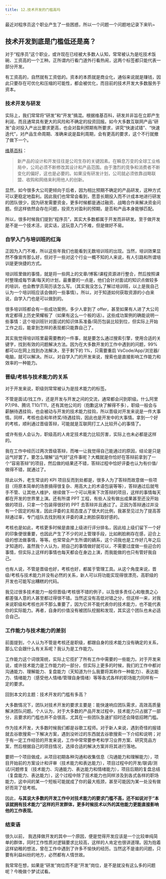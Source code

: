 ```yaml
---
title: 12.技术开发的门槛高吗
---
```


最近对程序员这个职业产生了一些困惑，所以一个问题一个问题地记录下来叭~

<!--more-->

## 技术开发到底是门槛低还是高？

对于“程序员”这个职业，或许现在已经被大多数人认知，常常被认为是吃技术饭碗、工资高的一个工种。正所谓内行看门道外行看热闹，这两个标签都只能代表一部分开发。

有工资高的，自然就有工资低的。资本的本质就是商业化，通俗来说就是赚钱，因此只要存在可优化和压缩的可能性，都会被优化，而目前的技术开发大多数服务于资本。

### 技术开发与研发

实际上，我们常常将“研发”和“开发”搞混。根据维基百科，研发并非旨在立即产生利润，而且通常具有更大的风险和不确定的投资回报。如今大多数互联网产品“研发”会对投入产出比要求更高，也会对盈利预期有所要求，讲究“快速试错”、“快速迭代”，对产品生命周期、准确来说是盈利周期，会有更高的要求，这个不行就撤了做下一个。

[维基百科](https://en.wikipedia.org/wiki/Research_and_development)：

> 新产品的设计和开发往往是公司生存的关键因素。在瞬息万变的全球工业格局中，公司必须不断修改其设计和产品范围。由于激烈的竞争和消费者不断变化的偏好，这也是必要的。如果没有研发计划，公司就必须依靠战略联盟、收购和网络来利用他人的创新。

显然，如今很多大公司更倾向于后者，因为相比预期不确定的产品研发，这种方式可以更稳定地盈利。因此我们也常常会看到，愿意长期投入而不计成本地进行研发的团队很少，因为研发需要资金，更多时候都是通过融资、战略合作来解决资金问题。但这样依然会存在问题，投资方对盈利的预期，是否和产品本身能够匹配。

所以，很多时候我们提到“程序员”，其实大多数都属于开发而非研发。至于做开发是不是一个技术活，说实话，这玩意入门不难，但是做好不易。

### 自学入门与培训班的红海

正因为入门不难，所以这些年我们也能看到无数培训班的出现。当然，培训效果显然不像宣传那么好，但对于一些对这个行业一概不知的人来说，有人引路和所谓培训是更快捷的方式。

培训班里做的事情，就是将一些网上的文章/博客/课程资源进行整合，然后按照课时整理成每节课/每天的计划，最重要的一点是，他们会针对面试的知识点做较多的培训，也会教学员简历该怎么写。（其实我没怎么了解过培训班，以上是我自己认为一个培训班应该会做的一些事情）。所以，对于知道如何获取资源的小白来说，自学入门也是可以做到的。

很多培训班都会有一些成功案例，多少人拿到了 offer，甚至如果有人进了大公司肯定都得上历史荣耀板了（如果有这么一个板的话）。这些成功案例的确能说明一些事情：这个培训班针对面试的知识体系准备/简历包装比较到位，但实际上开始工作之后，能拿到怎样的表现都只能靠自己了。

其实我觉得培训班里最需要教的一件事，就是要怎么通过搜索引擎，使用合适的关键字，找到有效的问题解决方法。因为在大多数开发的工作中遇到的问题，99% 都可以在网上找到办法解决，至于剩下的 1%，只需要重启 VsCode/App/浏览器/电脑，就可以解决。所以，对自学入门的开发来说，搜索也是直接影响工作能力和效率的一种能力。

### 晋级/考核与技术能力的关系

对于开发来说，职级则常常被认为是技术能力的标签。

不管是面试/找工作，还是开发与开发之间的交流，通常都会问到职级。什么阿里 P7/P8、腾讯 T10/T11，还有其他公司的（抱歉这块了解得不多），职级一般会与薪酬待遇挂钩，也会被动与开发的技术能力挂钩，所以晋级对开发来说是一件大事情。同样，考核也会和年终奖/待遇挂钩，因此也是开发中的大事情。拿到一个好的考核，顺利通过晋级答辩，可能就是互联网打工人比较开心的事情了。

或许有些人会认为，职级高的人肯定技术能力比较厉害，实际上也未必都是这样的。

我在工作中经历过两次晋级答辩，而唯一让我觉得自己能通过的原因，结论是只是运气好罢了。要怎么理解“运气好”这件事呢？大概就是你恰好在答辩前拿到了一个“容易答辩”的项目，然后做的结果还不错，答辩过程中恰好评委也认为有价值/做得不错，就通过了。

除此以外，老生常谈的 KPI 项目反而到处都是，很多人为了答辩而故意做一些项目（将原本简单的场景搞得很复杂、用高大上的术语包装等等），答辩通过后就甩手不管、让其他人维护，继续做下一个可以用来下次答辩的项目，这样的事情每天都在开发的世界里上演。还有所谓 PPT 工程，有些人没有做出成果甚至还没开始做的项目，只拿一个包装得很好的 PPT 去答辩并且通过了。正因为答辩通过并没有一个固定的标准，因此评委的主观态度占了很大的比例，我甚至见过为了提高答辩通过率，专门组队去找到相关评委的课上刷脸获取好感的。

考核也是如此，考核更多时候是直接上级进行评分排名，因此给上级们留下一个好的印象便很重要，也因此产生了不少的对上管理手段，比如刷脸刷存在感，迎合上级的想法做事情，等等。也常常会产生所谓的嫡系，这个词我也是工作好几年之后才知道的，虽然我个人认为，把自己的事情做好就可以，不需要过度做一些迎合的事情，但实际上这样的事情也每天都会在身边上演，而我能做的也只有管好我自己。

也有人说，不管是晋级也好，考核也好，都属于管理工具。从这个角度来说，晋级/考核与技术能力并没有必然的关系，新人可以将功能实现得很漂亮，高职级的开发也可能写出糟糕的代码。

我见过很多技术能力一般但晋级/考核很不错的例子，以及很多责任心和敬畏之心都差强人意的人甚至都过得很不错。当然这没有高低对错之分，但这样一来，对我来说职级和考核也并不那么重要了，因为它并不能代表你的技术能力，也不能代表你的实际能力。再者，自身的价值没有被团队挖掘和发现，其实这个团队也未必适合自己。

### 工作能力与技术能力的差别

前面提到，个人认为不管是考核还是职级，都跟自身的技术能力没有确定的关系，那么它会跟什么有关系呢？我认为是工作能力。

工作能力这个词很笼统，实际上它揽扩了所有工作中需要的一些能力。对于开发来说，或许技术能力是工作能力的一部分，但实际上更多的时候，我们的工作中都对沟通能力、理解能力、复盘能力（天知道为什么我要将其称作一种能力）、表达能力、情绪能力（感受他人情绪/管理自身情绪）等等各式各样的职场能力同样有一定的要求。

回到本文的主题：技术开发的门槛有多高？

大多数情况下，团队对技术开发的要求主要是：能快速响应团队需求，高效高质量解决团队问题。个人认为，对于大多数的产品开发过程中，技术能力只占据了一部分，且要求的门槛也并不会很高，尤其在一些团队急速扩招时还会降低招聘门槛。

作为技术开发，大多数时候我们都是谷歌工程师。对于新人来说，遇到奇怪的报错就去谷歌搜索一下解决方案，遇到没听过的东西就去谷歌搜索一下介绍和说明；对于有一定工作经验的开发来说，工作中常常要参考和学习业界方案、研究竞品方案，然后根据自己的项目情况，选择合适的解决方案并将其进行落地。

要把一个项目做成，从项目初期各种沟通和收集信息（沟通能力和理解能力），项目开始前的方案设计和评审（技术能力和表达能力），项目过程中的开发/联调/测试/问题修复（技术能力、沟通能力、表达能力和情绪能力），项目后期的复盘总结（复盘能力、表达能力），这个过程中除了技术能力也同样涉及到各式各样的职场能力，这中间的某一个短板可能就成了你的最大瓶颈，甚至可能因为某一处没有做好而背了低考核。

因此，**与其说大多数的开发工作中对技术能力的要求门槛不高，还不如说对于“本该就拥有技术能力”这样的开发群体，更多时候技术以外的其他能力更能直接影响他的工作表现**。

### 结束语

很久以前， 我选择做开发的其中一个原因，便是觉得开发应该是一个比较单纯简单的群体，同时工作性质对逻辑要求比较高，这样的人肯定也很讲道理。因为抱着这样幼稚的想法，曾在工作中遇到了许多不愉快的经历。当然这不是谁的问题，只要有利益纠纷的地方，必然都有人情世故。

我常常在想，如果是“研发”岗位而不是“开发”岗位，是不是就没有这么多的问题呢？今晚做个梦试试看。
